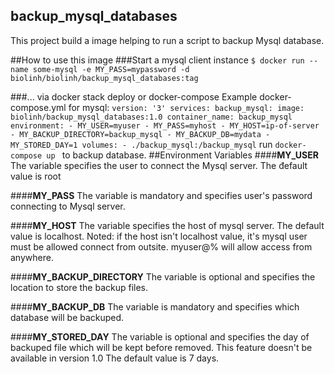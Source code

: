 ## backup_mysql_databases
This project build a image helping to run a script to backup Mysql database.


##How to use this image
###Start a mysql client instance
`$ docker run --name some-mysql -e MY_PASS=mypassword -d biolinh/biolinh/backup_mysql_databases:tag`

###... via docker stack deploy or docker-compose
Example docker-compose.yml for mysql:
`
version: '3'
services:
  backup_mysql:
    image: biolinh/backup_mysql_databases:1.0
    container_name: backup_mysql
    environment:
    - MY_USER=myuser
    - MY_PASS=myhost
    - MY_HOST=ip-of-server
    - MY_BACKUP_DIRECTORY=backup_mysql
    - MY_BACKUP_DB=mydata
    - MY_STORED_DAY=1
    volumes:
    - ./backup_mysql:/backup_mysql
`
run `docker-compose up ` to backup database.
##Environment Variables
####**MY_USER**
The variable specifies the user to connect the Mysql server. The đefault value is root

####**MY_PASS**
The variable is mandatory and specifies user's password connecting to Mysql server.

####**MY_HOST**
The variable specifies the host of mysql server. The default value is localhost.
Noted: if the host isn't localhost value, it's mysql user must be allowed connect from outsite. myuser@% will allow access from anywhere.

####**MY_BACKUP_DIRECTORY**
The variable is optional and specifies the location to store the backup files.

####**MY_BACKUP_DB**
The variable is mandatory and specifies which database will be backuped.

####**MY_STORED_DAY**
The variable is optional and specifies the day of backuped file which will be kept before removed. This feature doesn't be available in version 1.0
The default value is 7 days.